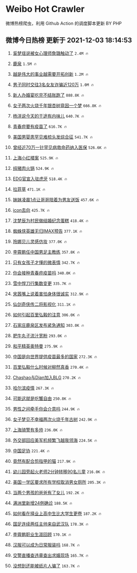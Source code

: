 # Weibo Hot Crawler 



微博热榜爬虫，利用 Github Action 的调度脚本更新 BY PHP 


## 微博今日热榜 更新于 2021-12-03 18:14:53 
1. [奚梦瑶说被女心理师詹璐触动了](https://s.weibo.com/weibo?q=%23%E5%A5%9A%E6%A2%A6%E7%91%B6%E8%AF%B4%E8%A2%AB%E5%A5%B3%E5%BF%83%E7%90%86%E5%B8%88%E8%A9%B9%E7%92%90%E8%A7%A6%E5%8A%A8%E4%BA%86%23&Refer=top) `2.4M 🔥` 

1. [鹿泉](https://s.weibo.com/weibo?q=%23%E9%B9%BF%E6%B3%89%23&Refer=top) `1.5M 🔥` 

1. [越是伟大的事业越需要开拓创新](https://s.weibo.com/weibo?q=%23%E8%B6%8A%E6%98%AF%E4%BC%9F%E5%A4%A7%E7%9A%84%E4%BA%8B%E4%B8%9A%E8%B6%8A%E9%9C%80%E8%A6%81%E5%BC%80%E6%8B%93%E5%88%9B%E6%96%B0%23&Refer=top) `1.2M 🔥` 

1. [男子同时交往3名女友诈骗近120万](https://s.weibo.com/weibo?q=%23%E7%94%B7%E5%AD%90%E5%90%8C%E6%97%B6%E4%BA%A4%E5%BE%803%E5%90%8D%E5%A5%B3%E5%8F%8B%E8%AF%88%E9%AA%97%E8%BF%91120%E4%B8%87%23&Refer=top) `1.0M 🔥` 

1. [新人办婚宴吃完不结账跑了](https://s.weibo.com/weibo?q=%23%E6%96%B0%E4%BA%BA%E5%8A%9E%E5%A9%9A%E5%AE%B4%E5%90%83%E5%AE%8C%E4%B8%8D%E7%BB%93%E8%B4%A6%E8%B7%91%E4%BA%86%23&Refer=top) `888.8K 🔥` 

1. [女子两次火烧千年银杏树竟因一个梦](https://s.weibo.com/weibo?q=%23%E5%A5%B3%E5%AD%90%E4%B8%A4%E6%AC%A1%E7%81%AB%E7%83%A7%E5%8D%83%E5%B9%B4%E9%93%B6%E6%9D%8F%E6%A0%91%E7%AB%9F%E5%9B%A0%E4%B8%80%E4%B8%AA%E6%A2%A6%23&Refer=top) `666.8K 🔥` 

1. [杨洋说今天的于途有内味儿](https://s.weibo.com/weibo?q=%23%E6%9D%A8%E6%B4%8B%E8%AF%B4%E4%BB%8A%E5%A4%A9%E7%9A%84%E4%BA%8E%E9%80%94%E6%9C%89%E5%86%85%E5%91%B3%E5%84%BF%23&Refer=top) `640.7K 🔥` 

1. [青春痘要有疫苗了](https://s.weibo.com/weibo?q=%23%E9%9D%92%E6%98%A5%E7%97%98%E8%A6%81%E6%9C%89%E7%96%AB%E8%8B%97%E4%BA%86%23&Refer=top) `616.7K 🔥` 

1. [美国男婴患罕见难梳头发综合征](https://s.weibo.com/weibo?q=%23%E7%BE%8E%E5%9B%BD%E7%94%B7%E5%A9%B4%E6%82%A3%E7%BD%95%E8%A7%81%E9%9A%BE%E6%A2%B3%E5%A4%B4%E5%8F%91%E7%BB%BC%E5%90%88%E5%BE%81%23&Refer=top) `541.7K 🔥` 

1. [曾经近70万一针罕见病救命药纳入医保](https://s.weibo.com/weibo?q=%23%E6%9B%BE%E7%BB%8F%E8%BF%9170%E4%B8%87%E4%B8%80%E9%92%88%E7%BD%95%E8%A7%81%E7%97%85%E6%95%91%E5%91%BD%E8%8D%AF%E7%BA%B3%E5%85%A5%E5%8C%BB%E4%BF%9D%23&Refer=top) `526.6K 🔥` 

1. [上海小红楼案](https://s.weibo.com/weibo?q=%23%E4%B8%8A%E6%B5%B7%E5%B0%8F%E7%BA%A2%E6%A5%BC%E6%A1%88%23&Refer=top) `525.9K 🔥` 

1. [纯猪肉火锅](https://s.weibo.com/weibo?q=%23%E7%BA%AF%E7%8C%AA%E8%82%89%E7%81%AB%E9%94%85%23&Refer=top) `524.9K 🔥` 

1. [EDG官宣入驻虎牙](https://s.weibo.com/weibo?q=EDG%E5%AE%98%E5%AE%A3%E5%85%A5%E9%A9%BB%E8%99%8E%E7%89%99&Refer=top) `518.4K 🔥` 

1. [拉菲草](https://s.weibo.com/weibo?q=%E6%8B%89%E8%8F%B2%E8%8D%89&Refer=top) `471.1K 🔥` 

1. [妹妹凌晨1点让哥哥陪着为男友送饭](https://s.weibo.com/weibo?q=%23%E5%A6%B9%E5%A6%B9%E5%87%8C%E6%99%A81%E7%82%B9%E8%AE%A9%E5%93%A5%E5%93%A5%E9%99%AA%E7%9D%80%E4%B8%BA%E7%94%B7%E5%8F%8B%E9%80%81%E9%A5%AD%23&Refer=top) `457.6K 🔥` 

1. [icon去向](https://s.weibo.com/weibo?q=%23icon%E5%8E%BB%E5%90%91%23&Refer=top) `425.7K 🔥` 

1. [沈梦辰为村民做结婚纪念蛋糕](https://s.weibo.com/weibo?q=%23%E6%B2%88%E6%A2%A6%E8%BE%B0%E4%B8%BA%E6%9D%91%E6%B0%91%E5%81%9A%E7%BB%93%E5%A9%9A%E7%BA%AA%E5%BF%B5%E8%9B%8B%E7%B3%95%23&Refer=top) `418.4K 🔥` 

1. [蜘蛛侠英雄无归IMAX预告](https://s.weibo.com/weibo?q=%23%E8%9C%98%E8%9B%9B%E4%BE%A0%E8%8B%B1%E9%9B%84%E6%97%A0%E5%BD%92IMAX%E9%A2%84%E5%91%8A%23&Refer=top) `377.1K 🔥` 

1. [玲娜贝儿灵感仿妆](https://s.weibo.com/weibo?q=%E7%8E%B2%E5%A8%9C%E8%B4%9D%E5%84%BF%E7%81%B5%E6%84%9F%E4%BB%BF%E5%A6%86&Refer=top) `377.0K 🔥` 

1. [李霄鹏任中国男足主教练](https://s.weibo.com/weibo?q=%23%E6%9D%8E%E9%9C%84%E9%B9%8F%E4%BB%BB%E4%B8%AD%E5%9B%BD%E7%94%B7%E8%B6%B3%E4%B8%BB%E6%95%99%E7%BB%83%23&Refer=top) `357.8K 🔥` 

1. [只有女孩子才懂的微表情](https://s.weibo.com/weibo?q=%23%E5%8F%AA%E6%9C%89%E5%A5%B3%E5%AD%A9%E5%AD%90%E6%89%8D%E6%87%82%E7%9A%84%E5%BE%AE%E8%A1%A8%E6%83%85%23&Refer=top) `342.7K 🔥` 

1. [你会接种青春痘疫苗吗](https://s.weibo.com/weibo?q=%23%E4%BD%A0%E4%BC%9A%E6%8E%A5%E7%A7%8D%E9%9D%92%E6%98%A5%E7%97%98%E7%96%AB%E8%8B%97%E5%90%97%23&Refer=top) `340.0K 🔥` 

1. [雪中悍刀行集数变更](https://s.weibo.com/weibo?q=%23%E9%9B%AA%E4%B8%AD%E6%82%8D%E5%88%80%E8%A1%8C%E9%9B%86%E6%95%B0%E5%8F%98%E6%9B%B4%23&Refer=top) `335.7K 🔥` 

1. [宋茜嘴上说着害怕身体很诚实](https://s.weibo.com/weibo?q=%23%E5%AE%8B%E8%8C%9C%E5%98%B4%E4%B8%8A%E8%AF%B4%E7%9D%80%E5%AE%B3%E6%80%95%E8%BA%AB%E4%BD%93%E5%BE%88%E8%AF%9A%E5%AE%9E%23&Refer=top) `312.9K 🔥` 

1. [仙剑奇侠传二将影视化](https://s.weibo.com/weibo?q=%23%E4%BB%99%E5%89%91%E5%A5%87%E4%BE%A0%E4%BC%A0%E4%BA%8C%E5%B0%86%E5%BD%B1%E8%A7%86%E5%8C%96%23&Refer=top) `311.1K 🔥` 

1. [如何引起百里弘毅的注意](https://s.weibo.com/weibo?q=%23%E5%A6%82%E4%BD%95%E5%BC%95%E8%B5%B7%E7%99%BE%E9%87%8C%E5%BC%98%E6%AF%85%E7%9A%84%E6%B3%A8%E6%84%8F%23&Refer=top) `306.0K 🔥` 

1. [石家庄鹿泉区发布紧急通知](https://s.weibo.com/weibo?q=%23%E7%9F%B3%E5%AE%B6%E5%BA%84%E9%B9%BF%E6%B3%89%E5%8C%BA%E5%8F%91%E5%B8%83%E7%B4%A7%E6%80%A5%E9%80%9A%E7%9F%A5%23&Refer=top) `303.0K 🔥` 

1. [肥牛丸子流汁宽粉](https://s.weibo.com/weibo?q=%E8%82%A5%E7%89%9B%E4%B8%B8%E5%AD%90%E6%B5%81%E6%B1%81%E5%AE%BD%E7%B2%89&Refer=top) `293.0K 🔥` 

1. [和平精英奥特曼](https://s.weibo.com/weibo?q=%23%E5%92%8C%E5%B9%B3%E7%B2%BE%E8%8B%B1%E5%A5%A5%E7%89%B9%E6%9B%BC%23&Refer=top) `275.9K 🔥` 

1. [中国是向世界提供疫苗最多的国家](https://s.weibo.com/weibo?q=%23%E4%B8%AD%E5%9B%BD%E6%98%AF%E5%90%91%E4%B8%96%E7%95%8C%E6%8F%90%E4%BE%9B%E7%96%AB%E8%8B%97%E6%9C%80%E5%A4%9A%E7%9A%84%E5%9B%BD%E5%AE%B6%23&Refer=top) `272.3K 🔥` 

1. [百里弘毅什么时候对柳然真香](https://s.weibo.com/weibo?q=%23%E7%99%BE%E9%87%8C%E5%BC%98%E6%AF%85%E4%BB%80%E4%B9%88%E6%97%B6%E5%80%99%E5%AF%B9%E6%9F%B3%E7%84%B6%E7%9C%9F%E9%A6%99%23&Refer=top) `270.4K 🔥` 

1. [Chashao与Dian加入BLG](https://s.weibo.com/weibo?q=%23Chashao%E4%B8%8EDian%E5%8A%A0%E5%85%A5BLG%23&Refer=top) `270.2K 🔥` 

1. [哈尔滨疫情](https://s.weibo.com/weibo?q=%23%E5%93%88%E5%B0%94%E6%BB%A8%E7%96%AB%E6%83%85%23&Refer=top) `267.3K 🔥` 

1. [可能这就是吃蟹自由](https://s.weibo.com/weibo?q=%23%E5%8F%AF%E8%83%BD%E8%BF%99%E5%B0%B1%E6%98%AF%E5%90%83%E8%9F%B9%E8%87%AA%E7%94%B1%23&Refer=top) `250.8K 🔥` 

1. [男性之间牵手你会介意吗](https://s.weibo.com/weibo?q=%23%E7%94%B7%E6%80%A7%E4%B9%8B%E9%97%B4%E7%89%B5%E6%89%8B%E4%BD%A0%E4%BC%9A%E4%BB%8B%E6%84%8F%E5%90%97%23&Refer=top) `244.9K 🔥` 

1. [女子梦见不幸福两次火烧千年古树](https://s.weibo.com/weibo?q=%23%E5%A5%B3%E5%AD%90%E6%A2%A6%E8%A7%81%E4%B8%8D%E5%B9%B8%E7%A6%8F%E4%B8%A4%E6%AC%A1%E7%81%AB%E7%83%A7%E5%8D%83%E5%B9%B4%E5%8F%A4%E6%A0%91%23&Refer=top) `242.9K 🔥` 

1. [上海骑警有多帅](https://s.weibo.com/weibo?q=%E4%B8%8A%E6%B5%B7%E9%AA%91%E8%AD%A6%E6%9C%89%E5%A4%9A%E5%B8%85&Refer=top) `236.0K 🔥` 

1. [外交部回应美军机频繁飞越我领海](https://s.weibo.com/weibo?q=%23%E5%A4%96%E4%BA%A4%E9%83%A8%E5%9B%9E%E5%BA%94%E7%BE%8E%E5%86%9B%E6%9C%BA%E9%A2%91%E7%B9%81%E9%A3%9E%E8%B6%8A%E6%88%91%E9%A2%86%E6%B5%B7%23&Refer=top) `224.5K 🔥` 

1. [中国足协](https://s.weibo.com/weibo?q=%E4%B8%AD%E5%9B%BD%E8%B6%B3%E5%8D%8F&Refer=top) `221.4K 🔥` 

1. [竟然有配合剪指甲的猫](https://s.weibo.com/weibo?q=%23%E7%AB%9F%E7%84%B6%E6%9C%89%E9%85%8D%E5%90%88%E5%89%AA%E6%8C%87%E7%94%B2%E7%9A%84%E7%8C%AB%23&Refer=top) `217.9K 🔥` 

1. [幼儿园旁起火老师2分钟转移90名儿童](https://s.weibo.com/weibo?q=%23%E5%B9%BC%E5%84%BF%E5%9B%AD%E6%97%81%E8%B5%B7%E7%81%AB%E8%80%81%E5%B8%882%E5%88%86%E9%92%9F%E8%BD%AC%E7%A7%BB90%E5%90%8D%E5%84%BF%E7%AB%A5%23&Refer=top) `216.0K 🔥` 

1. [美国一学区要求所有学校取消男女厕所](https://s.weibo.com/weibo?q=%23%E7%BE%8E%E5%9B%BD%E4%B8%80%E5%AD%A6%E5%8C%BA%E8%A6%81%E6%B1%82%E6%89%80%E6%9C%89%E5%AD%A6%E6%A0%A1%E5%8F%96%E6%B6%88%E7%94%B7%E5%A5%B3%E5%8E%95%E6%89%80%23&Refer=top) `205.3K 🔥` 

1. [当两个男孩的爸爸有了女儿](https://s.weibo.com/weibo?q=%23%E5%BD%93%E4%B8%A4%E4%B8%AA%E7%94%B7%E5%AD%A9%E7%9A%84%E7%88%B8%E7%88%B8%E6%9C%89%E4%BA%86%E5%A5%B3%E5%84%BF%23&Refer=top) `192.2K 🔥` 

1. [满洲里新增24例确诊](https://s.weibo.com/weibo?q=%23%E6%BB%A1%E6%B4%B2%E9%87%8C%E6%96%B0%E5%A2%9E24%E4%BE%8B%E7%A1%AE%E8%AF%8A%23&Refer=top) `188.5K 🔥` 

1. [如何看在择业上高中生比大学生更卷](https://s.weibo.com/weibo?q=%23%E5%A6%82%E4%BD%95%E7%9C%8B%E5%9C%A8%E6%8B%A9%E4%B8%9A%E4%B8%8A%E9%AB%98%E4%B8%AD%E7%94%9F%E6%AF%94%E5%A4%A7%E5%AD%A6%E7%94%9F%E6%9B%B4%E5%8D%B7%23&Refer=top) `187.2K 🔥` 

1. [国足连续两任主帅来自武汉队](https://s.weibo.com/weibo?q=%23%E5%9B%BD%E8%B6%B3%E8%BF%9E%E7%BB%AD%E4%B8%A4%E4%BB%BB%E4%B8%BB%E5%B8%85%E6%9D%A5%E8%87%AA%E6%AD%A6%E6%B1%89%E9%98%9F%23&Refer=top) `178.3K 🔥` 

1. [李霄鹏职业生涯回顾](https://s.weibo.com/weibo?q=%23%E6%9D%8E%E9%9C%84%E9%B9%8F%E8%81%8C%E4%B8%9A%E7%94%9F%E6%B6%AF%E5%9B%9E%E9%A1%BE%23&Refer=top) `170.1K 🔥` 

1. [汉服可以成为日常服装吗](https://s.weibo.com/weibo?q=%23%E6%B1%89%E6%9C%8D%E5%8F%AF%E4%BB%A5%E6%88%90%E4%B8%BA%E6%97%A5%E5%B8%B8%E6%9C%8D%E8%A3%85%E5%90%97%23&Refer=top) `168.7K 🔥` 

1. [交警直播查违章查出求婚现场](https://s.weibo.com/weibo?q=%23%E4%BA%A4%E8%AD%A6%E7%9B%B4%E6%92%AD%E6%9F%A5%E8%BF%9D%E7%AB%A0%E6%9F%A5%E5%87%BA%E6%B1%82%E5%A9%9A%E7%8E%B0%E5%9C%BA%23&Refer=top) `165.7K 🔥` 

1. [没想到还能被纸片人骗了](https://s.weibo.com/weibo?q=%23%E6%B2%A1%E6%83%B3%E5%88%B0%E8%BF%98%E8%83%BD%E8%A2%AB%E7%BA%B8%E7%89%87%E4%BA%BA%E9%AA%97%E4%BA%86%23&Refer=top) `163.7K 🔥` 

